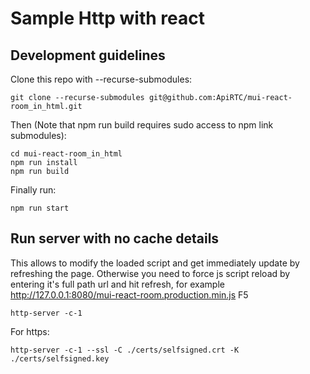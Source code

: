 # Sample Http with react

## Development guidelines

Clone this repo with --recurse-submodules:

`git clone --recurse-submodules git@github.com:ApiRTC/mui-react-room_in_html.git`

Then (Note that npm run build requires sudo access to npm link submodules):

```
cd mui-react-room_in_html
npm run install
npm run build
```

Finally run:

`npm run start`

## Run server with no cache details

This allows to modify the loaded script and get immediately update by refreshing the page. Otherwise you need to force
js script reload by entering it's full path url and hit refresh, for example http://127.0.0.1:8080/mui-react-room.production.min.js F5

`http-server -c-1`

For https:

`http-server -c-1 --ssl -C ./certs/selfsigned.crt -K ./certs/selfsigned.key`